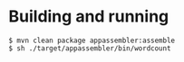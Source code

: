 # Building and running

    $ mvn clean package appassembler:assemble
    $ sh ./target/appassembler/bin/wordcount

